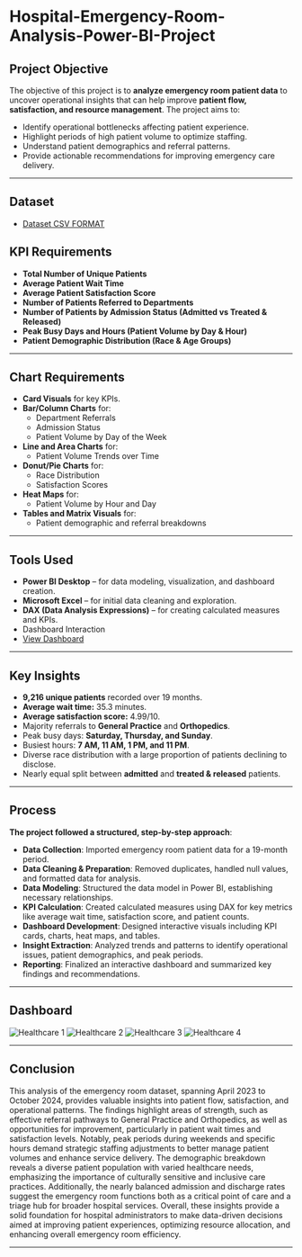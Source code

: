 # Hospital-Emergency-Room-Analysis-Power-BI-Project
## Project Objective
The objective of this project is to **analyze emergency room patient data** to uncover operational insights that can help improve **patient flow, satisfaction, and resource management**. The project aims to:

- Identify operational bottlenecks affecting patient experience.
- Highlight periods of high patient volume to optimize staffing.
- Understand patient demographics and referral patterns.
- Provide actionable recommendations for improving emergency care delivery.

---

## Dataset
- <a href= "https://github.com/Deepak91490/Hospital-Emergency-Room-Analysis-Power-BI-Project/blob/main/Hospital%20ER_Data.csv">Dataset CSV FORMAT</a>

## KPI Requirements

- **Total Number of Unique Patients**
- **Average Patient Wait Time**
- **Average Patient Satisfaction Score**
- **Number of Patients Referred to Departments**
- **Number of Patients by Admission Status (Admitted vs Treated & Released)**
- **Peak Busy Days and Hours (Patient Volume by Day & Hour)**
- **Patient Demographic Distribution (Race & Age Groups)**

---

## Chart Requirements

- **Card Visuals** for key KPIs.
- **Bar/Column Charts** for:
  - Department Referrals
  - Admission Status
  - Patient Volume by Day of the Week
- **Line and Area Charts** for:
  - Patient Volume Trends over Time
- **Donut/Pie Charts** for:
  - Race Distribution
  - Satisfaction Scores
- **Heat Maps** for:
  - Patient Volume by Hour and Day
- **Tables and Matrix Visuals** for:
  - Patient demographic and referral breakdowns

---

## Tools Used

- **Power BI Desktop** – for data modeling, visualization, and dashboard creation.
- **Microsoft Excel** – for initial data cleaning and exploration.
- **DAX (Data Analysis Expressions)** – for creating calculated measures and KPIs.
- Dashboard Interaction 
- <a href= "https://github.com/Deepak91490/Hospital-Emergency-Room-Analysis-Power-BI-Project/blob/main/Hospital%20Emergency%20Room%20Analysis.pbix">View Dashboard</a>
---

## Key Insights

- **9,216 unique patients** recorded over 19 months.
- **Average wait time:** 35.3 minutes.
- **Average satisfaction score:** 4.99/10.
- Majority referrals to **General Practice** and **Orthopedics**.
- Peak busy days: **Saturday, Thursday, and Sunday**.
- Busiest hours: **7 AM, 11 AM, 1 PM, and 11 PM**.
- Diverse race distribution with a large proportion of patients declining to disclose.
- Nearly equal split between **admitted** and **treated & released** patients.

---

## Process
**The project followed a structured, step-by-step approach**:
- **Data Collection**: Imported emergency room patient data for a 19-month period.
- **Data Cleaning & Preparation**: Removed duplicates, handled null values, and formatted data for analysis.
- **Data Modeling**: Structured the data model in Power BI, establishing necessary relationships.
- **KPI Calculation**: Created calculated measures using DAX for key metrics like average wait time, satisfaction score, and patient counts.
- **Dashboard Development**: Designed interactive visuals including KPI cards, charts, heat maps, and tables.
- **Insight Extraction**: Analyzed trends and patterns to identify operational issues, patient demographics, and peak periods.
- **Reporting**: Finalized an interactive dashboard and summarized key findings and recommendations.

---

## Dashboard
  ![Healthcare 1](https://github.com/user-attachments/assets/9a859855-f419-4961-a0a1-7cdb57451799)
  ![Healthcare 2](https://github.com/user-attachments/assets/4859ecfd-3ebb-4d5d-b94a-bf1fff207a42)
  ![Healthcare 3](https://github.com/user-attachments/assets/5308bfdd-09f1-4214-83b7-358cd8e5b721)
  ![Healthcare 4](https://github.com/user-attachments/assets/7fdb6b4d-7986-4b83-90c7-c7ac3782e646)

---

  


## Conclusion
This analysis of the emergency room dataset, spanning April 2023 to October 2024, provides valuable insights into patient flow, satisfaction, and operational patterns. The findings highlight areas of strength, such as effective referral pathways to General Practice and Orthopedics, as well as opportunities for improvement, particularly in patient wait times and satisfaction levels. Notably, peak periods during weekends and specific hours demand strategic staffing adjustments to better manage patient volumes and enhance service delivery.
The demographic breakdown reveals a diverse patient population with varied healthcare needs, emphasizing the importance of culturally sensitive and inclusive care practices. Additionally, the nearly balanced admission and discharge rates suggest the emergency room functions both as a critical point of care and a triage hub for broader hospital services.
Overall, these insights provide a solid foundation for hospital administrators to make data-driven decisions aimed at improving patient experiences, optimizing resource allocation, and enhancing overall emergency room efficiency.

---
